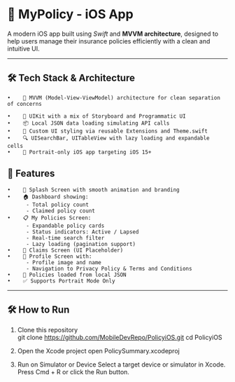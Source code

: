 # 📱 MyPolicy - iOS App
 
A modern iOS app built using *Swift* and **MVVM architecture**, designed to help users manage their insurance policies efficiently with a clean and intuitive UI.
 
---

## 🛠️ Tech Stack & Architecture
    •    🧩 MVVM (Model-View-ViewModel) architecture for clean separation of concerns

    •    🎯 UIKit with a mix of Storyboard and Programmatic UI
    •    📦 Local JSON data loading simulating API calls
    •    🎨 Custom UI styling via reusable Extensions and Theme.swift
    •    🔍 UISearchBar, UITableView with lazy loading and expandable cells
    •    📱 Portrait-only iOS app targeting iOS 15+
    
 
## 🚀 Features

    •    🔐 Splash Screen with smooth animation and branding
    •    🏠 Dashboard showing:
          - Total policy count
          - Claimed policy count
    •    📋 My Policies Screen:
          - Expandable policy cards
          - Status indicators: Active / Lapsed
          - Real-time search filter
          - Lazy loading (pagination support)
    •    📂 Claims Screen (UI Placeholder)
    •    👤 Profile Screen with:
          - Profile image and name
          - Navigation to Privacy Policy & Terms and Conditions
    •    🧾 Policies loaded from local JSON
    •    ✅ Supports Portrait Mode Only
 
---
 
## 🛠️ How to Run
 
1. Clone this repository  
    git clone https://github.com/MobileDevRepo/PolicyiOS.git
    cd PolicyiOS

2. Open the Xcode project
    open PolicySummary.xcodeproj
    
3. Run on Simulator or Device
    Select a target device or simulator in Xcode. Press Cmd + R or click the Run button.
